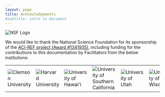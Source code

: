 ```yaml
---
layout: page
title: Acknowledgements
#subtitle: intro to document
---
```


![NSF Logo](../img/nsf1.gif) 

We would like to thank the National Science Foundation for its sponsorship of the 
<a href="http://www.nsf.gov/awardsearch/showAward?AWD_ID=1341935">ACI-REF project 
(Award #1341935)</a>, including funding for the contributions to 
this documentation by Facilitators from the below institutions:

<table width="100%"><tr>
<td width="16%"><img src="../img/clemson.png" alt="Clemson University"></td>
<td width="16%"><img src="../img/harvard.png" alt="Harvard University"></td>
<td width="16%"><img src="../img/hawaii.png" alt="University of Hawai'i"></td>
<td width="16%"><img src="../img/usc.jpg" alt="University of Southern California"></td>
<td width="16%"><img src="../img/utah.png" alt="University of Utah"></td>
<td width="16%"><img src="../img/wisconsin.png" alt="University of Wisconsin"></td>
</tr></table>